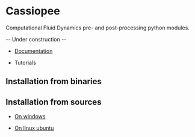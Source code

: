 # Cassiopee

Computational Fluid Dynamics pre- and post-processing python modules.

-- Under construction --

- [Documentation](https://onera.github.io/Cassiopee)

- Tutorials

## Installation from binaries

<!-- - [Docker image](https://github.com/onera/Cassiopee/blob/main/docs/developers/Docker/UsingDocker.md) -->

<!--- - with pip -->
<!-- - On windows, download setup.exe -->

## Installation from sources

- [On windows](https://github.com/onera/Cassiopee/blob/main/docs/developers/Install/msys2.md)

- [On linux ubuntu](https://github.com/onera/Cassiopee/blob/main/docs/developers/Install/ubuntu.md)
